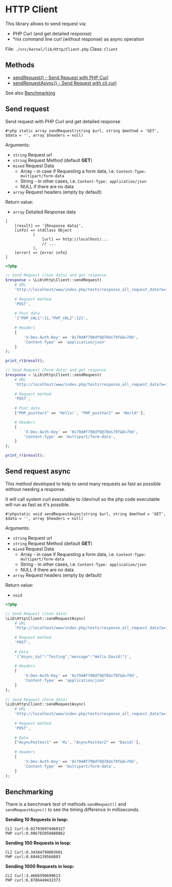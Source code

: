# HTTP Client

This library allows to send request via:
 
- PHP Curl (and get detailed response)
- *nix command line curl (without response) as async operation

File: `./src/kernel/lib/Http/Client.php`
Class: `Client`

## Methods

- [sendRequest() - Send Request with PHP Curl](#send-request)
- [sendRequestAsync() - Send Request with cli curl](#send-request-async)

See also [Benchmarking](#benchmarking) 

## Send request

Send request with PHP Curl and get detailed response

`#!php static array sendRequest(string $url, string $method = 'GET', $data = '', array $headers = null)`

Arguments:

- `string` Request url
- `string` Request Method (default **GET**)
- `mixed`  Request Data
    - Array - in case if Requesting a form data, i.e. `Content-Type: multipart/form-data`
    - String - in other cases, i.e. `Content-Type: application/json`
    - NULL if there are no data
- `array` Request headers (empty by default)

Return value:

- `array` Detailed Response data
    
```
[
    [result] => '{Response data}',
    [info] => stdClass Object
            (
                [url] => http://localhost/...
                // ...
            ),
    [error] => {error info}
]

```

```php
<?php

// Send Request (Json data) and get response
$response = \Lib\Http\Client::sendRequest(
    # URL
    'http://localhost/www/index.php/tests/response_all_request_data?a=1&b=2',
    
    # Request method
    'POST',
    
    # Post data
    '{"PHP_VAL1":11,"PHP_VAL2":12}',
    
    # Headers
    [
        'X-Dev-Auth-Key' => '8s79d#f798df9@78ds79f&8=79d',
        'Content-Type' => 'application/json'
    ]
);

print_r($result);

// Send Request (Form data) and get response
$response = \Lib\Http\Client::sendRequest(
    # URL
    'http://localhost/www/index.php/tests/response_all_request_data?a=1&b=2',
    
    # Request method
    'POST',
    
    # Post data
    ["PHP_postVar1" => 'Hello!', "PHP_postVar2" => 'World!'],

    # Headers
    [
        'X-Dev-Auth-Key' => '8s79d#f798df9@78ds79f&8=79d',
        'Content-Type' => 'multipart/form-data',
    ]
);

print_r($result);
```

## Send request async

This method developed to help to send many requests as fast as possible without needing a response.

It will call system curl executable to /dev/null so the php code executable will run as fast as it's possible.

`#!phpstatic void sendRequestAsync(string $url, string $method = 'GET', $data = '', array $headers = null)`

Arguments:

- `string` Request url
- `string` Request Method (default **GET**)
- `mixed`  Request Data
    - Array - in case if Requesting a form data, i.e. `Content-Type: multipart/form-data`
    - String - in other cases, i.e. `Content-Type: application/json`
    - NULL if there are no data
- `array` Request headers (empty by default)

Return value:

- `void`

```php
<?php

// Send Request (Json data)
\Lib\Http\Client::sendRequestAsync(
    # URL
    'http://localhost/www/index.php/tests/response_all_request_data?a=1&b=2',
    
    # Request method
    'POST',
    
    # Data
    '{"Async_Val":"Testing","message":"Hello David!"}',
    
    # Headers
    [
        'X-Dev-Auth-Key' => '8s79d#f798df9@78ds79f&8=79d',
        'Content-Type' => 'application/json'
    ]
);
			
// Send Request (Form data)
\Lib\Http\Client::sendRequestAsync(
    # URL
    'http://localhost/www/index.php/tests/response_all_request_data?a=1&b=2',
    
    # Request method
    'POST',
    
    # Data
    ["AsyncPostVar1" => 'Hi', "AsyncPostVar2" => 'David!'],
    
    # Headers
    [
        'X-Dev-Auth-Key' => '8s79d#f798df9@78ds79f&8=79d',
        'Content-Type' => 'multipart/form-data',
    ]
);			
```

## Benchmarking

There is a benchmark test of methods `sendRequest()` and `sendRequestAsync()` to see the timing difference in milliseconds.

**Sending 10 Requests in loop:**

```
CLI Curl:0.027930974960327
PHP curl:0.086765050888062
```  

**Sending 100 Requests in loop:**

```
CLI Curl:0.34384799003601
PHP curl:0.6846239566803
```  

**Sending 1000 Requests in loop:**

```
CLI Curl:3.4666590690613
PHP curl:6.8786449432373
```

